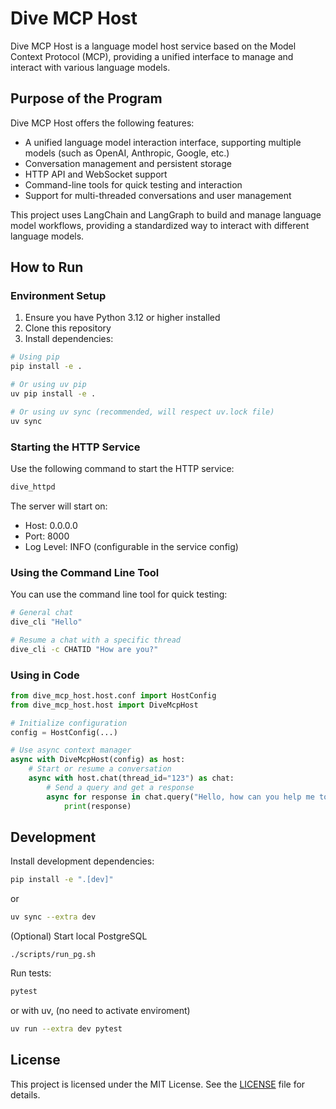 # Dive MCP Host

Dive MCP Host is a language model host service based on the Model Context Protocol (MCP), providing a unified interface to manage and interact with various language models.

## Purpose of the Program

Dive MCP Host offers the following features:

- A unified language model interaction interface, supporting multiple models (such as OpenAI, Anthropic, Google, etc.)
- Conversation management and persistent storage
- HTTP API and WebSocket support
- Command-line tools for quick testing and interaction
- Support for multi-threaded conversations and user management

This project uses LangChain and LangGraph to build and manage language model workflows, providing a standardized way to interact with different language models.

## How to Run

### Environment Setup

1. Ensure you have Python 3.12 or higher installed
2. Clone this repository
3. Install dependencies:

```bash
# Using pip
pip install -e .

# Or using uv pip
uv pip install -e .

# Or using uv sync (recommended, will respect uv.lock file)
uv sync
```

### Starting the HTTP Service

Use the following command to start the HTTP service:

```bash
dive_httpd
```

The server will start on:
- Host: 0.0.0.0
- Port: 8000
- Log Level: INFO (configurable in the service config)

### Using the Command Line Tool

You can use the command line tool for quick testing:

```bash
# General chat
dive_cli "Hello"

# Resume a chat with a specific thread
dive_cli -c CHATID "How are you?"
```

### Using in Code

```python
from dive_mcp_host.host.conf import HostConfig
from dive_mcp_host.host import DiveMcpHost

# Initialize configuration
config = HostConfig(...)

# Use async context manager
async with DiveMcpHost(config) as host:
    # Start or resume a conversation
    async with host.chat(thread_id="123") as chat:
        # Send a query and get a response
        async for response in chat.query("Hello, how can you help me today?"):
            print(response)
```

## Development

Install development dependencies:

```bash
pip install -e ".[dev]"
```
or
```bash
uv sync --extra dev
```

(Optional) Start local PostgreSQL
```
./scripts/run_pg.sh
```

Run tests:

```bash
pytest
```
or with uv, (no need to activate enviroment)
```bash
uv run --extra dev pytest
```

## License

This project is licensed under the MIT License. See the [LICENSE](LICENSE) file for details.

